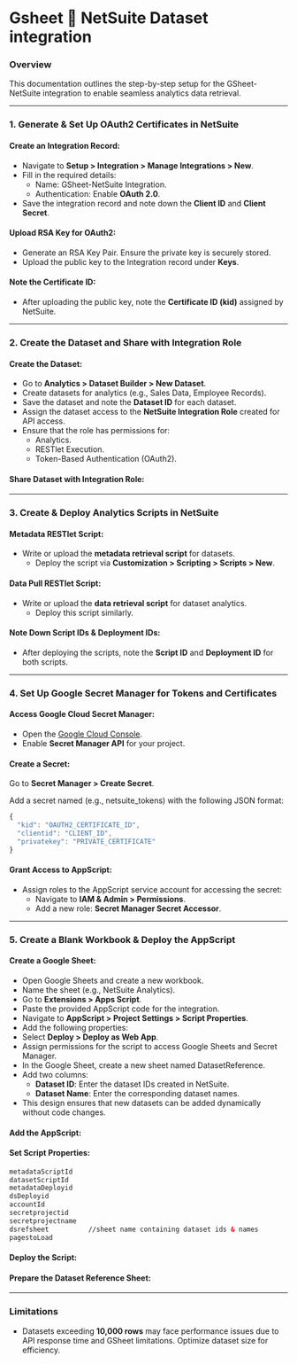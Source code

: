 # Gsheet 🔗 NetSuite Dataset integration


### Overview

This documentation outlines the step-by-step setup for the GSheet-NetSuite integration to enable seamless analytics data retrieval.

---

### 1\. Generate & Set Up OAuth2 Certificates in NetSuite

#### Create an Integration Record:

*   Navigate to **Setup > Integration > Manage Integrations > New**.
*   Fill in the required details:
    *   Name: GSheet-NetSuite Integration.
    *   Authentication: Enable **OAuth 2.0**.
*   Save the integration record and note down the **Client ID** and **Client Secret**.

#### Upload RSA Key for OAuth2:

*   Generate an RSA Key Pair. Ensure the private key is securely stored.
*   Upload the public key to the Integration record under **Keys**.

#### Note the Certificate ID:

*   After uploading the public key, note the **Certificate ID (kid)** assigned by NetSuite.

---

### 2\. Create the Dataset and Share with Integration Role

#### Create the Dataset:

*   Go to **Analytics > Dataset Builder > New Dataset**.
*   Create datasets for analytics (e.g., Sales Data, Employee Records).
*   Save the dataset and note the **Dataset ID** for each dataset.
*   Assign the dataset access to the **NetSuite Integration Role** created for API access.
*   Ensure that the role has permissions for:
    *   Analytics.
    *   RESTlet Execution.
    *   Token-Based Authentication (OAuth2).

#### Share Dataset with Integration Role:

---

### 3\. Create & Deploy Analytics Scripts in NetSuite

#### Metadata RESTlet Script:

*   Write or upload the **metadata retrieval script** for datasets.
    *   Deploy the script via **Customization > Scripting > Scripts > New**.

#### Data Pull RESTlet Script:

*   Write or upload the **data retrieval script** for dataset analytics.
    *   Deploy this script similarly.

#### Note Down Script IDs & Deployment IDs:

*   After deploying the scripts, note the **Script ID** and **Deployment ID** for both scripts.

---

### 4\. Set Up Google Secret Manager for Tokens and Certificates

#### Access Google Cloud Secret Manager:

*   Open the [Google Cloud Console](https://console.cloud.google.com/).
*   Enable **Secret Manager API** for your project.

#### Create a Secret:

Go to **Secret Manager > Create Secret**.

Add a secret named (e.g., netsuite\_tokens) with the following JSON format: 

```javascript
{
  "kid": "OAUTH2_CERTIFICATE_ID",
  "clientid": "CLIENT_ID",
  "privatekey": "PRIVATE_CERTIFICATE"
}
```

#### Grant Access to AppScript:

*   Assign roles to the AppScript service account for accessing the secret:
    *   Navigate to **IAM & Admin > Permissions**.
    *   Add a new role: **Secret Manager Secret Accessor**.

---

### 5\. Create a Blank Workbook & Deploy the AppScript

#### Create a Google Sheet:

*   Open Google Sheets and create a new workbook.
*   Name the sheet (e.g., NetSuite Analytics).
*   Go to **Extensions > Apps Script**.
*   Paste the provided AppScript code for the integration.
*   Navigate to **AppScript > Project Settings > Script Properties**.
*   Add the following properties:
*   Select **Deploy > Deploy as Web App**.
*   Assign permissions for the script to access Google Sheets and Secret Manager.
*   In the Google Sheet, create a new sheet named DatasetReference.
*   Add two columns:
    *   **Dataset ID**: Enter the dataset IDs created in NetSuite.
    *   **Dataset Name**: Enter the corresponding dataset names.
*   This design ensures that new datasets can be added dynamically without code changes.

#### Add the AppScript:

#### Set Script Properties:

```xml
metadataScriptId
datasetScriptId
metadataDeployid
dsDeployid
accountId
secretprojectid
secretprojectname
dsrefsheet  		//sheet name containing dataset ids & names
pagestoLoad
```

#### Deploy the Script:

#### Prepare the Dataset Reference Sheet:

---

### Limitations

*   Datasets exceeding **10,000 rows** may face performance issues due to API response time and GSheet limitations. Optimize dataset size for efficiency.
